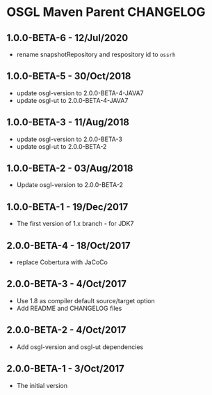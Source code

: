 # OSGL Maven Parent CHANGELOG

## 1.0.0-BETA-6 - 12/Jul/2020
* rename snapshotRepository and respository id to `ossrh`

## 1.0.0-BETA-5 - 30/Oct/2018
* update osgl-version to 2.0.0-BETA-4-JAVA7
* update osgl-ut to 2.0.0-BETA-4-JAVA7

## 1.0.0-BETA-3 - 11/Aug/2018
* update osgl-version to 2.0.0-BETA-3
* update osgl-ut to 2.0.0-BETA-2

## 1.0.0-BETA-2 - 03/Aug/2018
* Update osgl-version to 2.0.0-BETA-2

## 1.0.0-BETA-1 - 19/Dec/2017
* The first version of 1.x branch - for JDK7 

## 2.0.0-BETA-4 - 18/Oct/2017

* replace Cobertura with JaCoCo

## 2.0.0-BETA-3 - 4/Oct/2017

* Use 1.8 as compiler default source/target option
* Add README and CHANGELOG files

## 2.0.0-BETA-2 - 4/Oct/2017

* Add osgl-version and osgl-ut dependencies

## 2.0.0-BETA-1 - 3/Oct/2017

* The initial version 